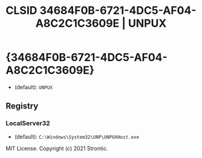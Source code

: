 ﻿---
title: "CLSID 34684F0B-6721-4DC5-AF04-A8C2C1C3609E | UNPUX"
excerpt: What is COM-Object CLSID 34684F0B-6721-4DC5-AF04-A8C2C1C3609E?
---

# {34684F0B-6721-4DC5-AF04-A8C2C1C3609E}

* (default): `UNPUX`

## Registry


### LocalServer32

* (default): `C:\Windows\System32\UNP\UNPUXHost.exe`

MIT License. Copyright (c) 2021 Strontic.


